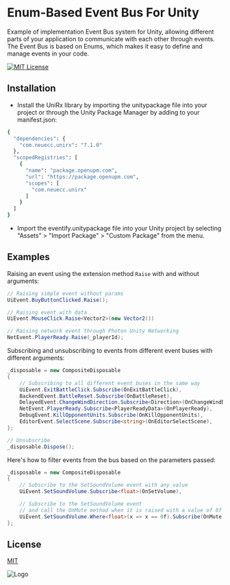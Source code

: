 
# Enum-Based Event Bus For Unity

Example of implementation Event Bus system for Unity, allowing different parts of your application to communicate with each other through events. The Event Bus is based on Enums, which makes it easy to define and manage events in your code.


[![MIT License](https://img.shields.io/badge/License-MIT-green.svg)](https://choosealicense.com/licenses/mit/)


## Installation

- Install the UniRx library by importing the unitypackage file into your project or through the Unity Package Manager by adding to your manifest.json:

```bash
{
  "dependencies": {
    "com.neuecc.unirx": "7.1.0"
  },
  "scopedRegistries": [
    {
      "name": "package.openupm.com",
      "url": "https://package.openupm.com",
      "scopes": [
        "com.neuecc.unirx"
      ]
    }
  ]
}

```

- Import the eventify.unitypackage file into your Unity project by selecting "Assets" > "Import Package" > "Custom Package" from the menu.

## Examples

Raising an event using the extension method ```Raise``` with and without arguments:
```cs
// Raising simple event without params
UiEvent.BuyButtonClicked.Raise();

// Raising event with data
UiEvent.MouseClick.Raise<Vector2>(new Vector2())

// Raising network event through Photon Unity Networking
NetEvent.PlayerReady.Raise(_playerId);
```

Subscribing and unsubscribing to events from different event buses with different arguments:

```cs
_disposable = new CompositeDisposable
{
    // Subscribing to all different event buses in the same way
    UiEvent.ExitBattleClick.Subscribe(OnExitBattleClick),   
    BackendEvent.BattleReset.Subscribe(OnBattleReset),
    DelayedEvent.ChangeWindDirection.Subscribe<Direction>(OnChangeWindDirection),
    NetEvent.PlayerReady.Subscribe<PlayerReadyData>(OnPlayerReady),
    DebugEvent.KillOpponentUnits.Subscribe(OnKillOpponentUnits),
    EditorEvent.SelectScene.Subscribe<string>(OnEditorSelectScene),
};

// Unsubscribe
_disposable.Dispose();
```


Here's how to filter events from the bus based on the parameters passed:
```cs
_disposable = new CompositeDisposable
{
    // Subscribe to the SetSoundVolume event with any value
    UiEvent.SetSoundVolume.Subscribe<float>(OnSetVolume),

    // Subscribe to the SetSoundVolume event
    // and call the OnMute method when it is raised with a value of 0f
    UiEvent.SetSoundVolume.Where<float>(x => x == 0f).Subscribe(OnMute),
};
```

## License

[MIT](https://choosealicense.com/licenses/mit/)


![Logo](https://lh3.googleusercontent.com/drive-viewer/AAOQEORGZCwTWwar85BpcNwDDXbkupOTb70puospkNPpewM2v0BMrreE9DV3Tan5osqkY08RX1gTB4BNveMUWZlGxmf1dkvulA=w2048-h2406
)

